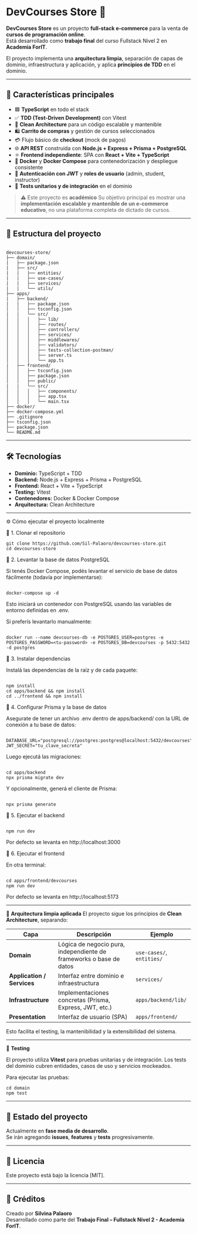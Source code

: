 # DevCourses Store 🛒

**DevCourses Store** es un proyecto **full-stack e-commerce** para la venta de **cursos de programación online**.  
Está desarrollado como **trabajo final** del curso Fullstack Nivel 2 en **Academia ForIT**.

El proyecto implementa una **arquitectura limpia**, separación de capas de dominio, infraestructura y aplicación, y aplica **principios de TDD** en el dominio.

---

## 🚀 Características principales
- 🟦 **TypeScript** en todo el stack
- ✅ **TDD (Test-Driven Development)** con Vitest
- 🧩 **Clean Architecture** para un código escalable y mantenible
- 🛍️ **Carrito de compras** y gestión de cursos seleccionados
- 💳 Flujo básico de **checkout** (mock de pagos)
- 🌐 **API REST** construida con **Node.js + Express + Prisma + PostgreSQL**
- ⚛️ **Frontend independiente**: SPA con **React + Vite + TypeScript**
- 🐳 **Docker** y **Docker Compose** para contenedorización y despliegue consistente
- 🔐 **Autenticación con JWT** y **roles de usuario** (admin, student, instructor)
- 🧱 **Tests unitarios y de integración** en el dominio


> ⚠️ Este proyecto es **académico**
Su objetivo principal es mostrar una **implementación escalable y mantenible de un e-commerce educativo**, no una plataforma completa de dictado de cursos.

---

## 📂 Estructura del proyecto

```

devcourses-store/
├── domain/
|   ├── package.json
|   ├── src/
|   |   ├── entities/
|   |   ├── use-cases/
|   |   ├── services/
|   |   └── utils/
├── apps/
|   ├── backend/
|   |   ├── package.json
│   │   ├── tsconfig.json 
|   |   └── src/
│   │   │   ├── lib/ 
│   │   │   ├── routes/  
│   │   │   ├── controllers/
│   │   │   ├── services/  
│   │   │   ├── middlewares/
│   │   │   ├── validators/    
│   │   │   ├── tests-collection-postman/  
│   │   │   ├── server.ts  
│   │   │   └── app.ts  
|   ├── frontend/ 
│   │   ├── tsconfig.json 
│   │   ├── package.json 
│   │   ├── public/ 
|   |   └── src/
│   │   │   ├── components/ 
│   │   │   ├── app.tsx  
│   │   │   └── main.tsx  
├── docker/ 
├── docker-compose.yml
├── .gitignore
├── tsconfig.json
├── package.json
└── README.md

```

---

## 🛠️ Tecnologías

- **Dominio:** TypeScript + TDD
- **Backend:** Node.js + Express + Prisma + PostgreSQL
- **Frontend:** React + Vite + TypeScript
- **Testing:** Vitest 
- **Contenedores:** Docker & Docker Compose
- **Arquitectura:** Clean Architecture


---

⚙️ Cómo ejecutar el proyecto localmente

🔸 1. Clonar el repositorio

```
git clone https://github.com/Sil-Palaoro/devcourses-store.git
cd devcourses-store

```

🔸 2. Levantar la base de datos PostgreSQL

Si tenés Docker Compose, podés levantar el servicio de base de datos fácilmente (todavía por implementarse):

```

docker-compose up -d

```

Esto iniciará un contenedor con PostgreSQL usando las variables de entorno definidas en .env.

Si preferís levantarlo manualmente:

```

docker run --name devcourses-db -e POSTGRES_USER=postgres -e POSTGRES_PASSWORD=<tu-password> -e POSTGRES_DB=devcourses -p 5432:5432 -d postgres

```

🔸 3. Instalar dependencias

Instalá las dependencias de la raíz y de cada paquete:

```

npm install
cd apps/backend && npm install
cd ../frontend && npm install

```

🔸 4. Configurar Prisma y la base de datos

Asegurate de tener un archivo .env dentro de apps/backend/ con la URL de conexión a tu base de datos:

```

DATABASE_URL="postgresql://postgres:postgres@localhost:5432/devcourses"
JWT_SECRET="tu_clave_secreta"

```

Luego ejecutá las migraciones:

```

cd apps/backend
npx prisma migrate dev

```

Y opcionalmente, generá el cliente de Prisma:

```

npx prisma generate

```

🔸 5. Ejecutar el backend

```

npm run dev

```

Por defecto se levanta en http://localhost:3000

🔸 6. Ejecutar el frontend

En otra terminal:

```

cd apps/frontend/devcourses
npm run dev

```

Por defecto se levanta en http://localhost:5173

---

🧠 **Arquitectura limpia aplicada**
El proyecto sigue los principios de **Clean Architecture**, separando:

| Capa                       | Descripción                                                         | Ejemplo                   |
| -------------------------- | ------------------------------------------------------------------- | ------------------------- |
| **Domain**                 | Lógica de negocio pura, independiente de frameworks o base de datos | `use-cases/`, `entities/` |
| **Application / Services** | Interfaz entre dominio e infraestructura                            | `services/`               |
| **Infrastructure**         | Implementaciones concretas (Prisma, Express, JWT, etc.)             | `apps/backend/lib/`       |
| **Presentation**           | Interfaz de usuario (SPA)                                           | `apps/frontend/`          |


Esto facilita el testing, la mantenibilidad y la extensibilidad del sistema.

---

🧪 **Testing**

El proyecto utiliza **Vitest** para pruebas unitarias y de integración.
Los tests del dominio cubren entidades, casos de uso y servicios mockeados.

Para ejecutar las pruebas:

```
cd domain
npm test
```

---

## 🚧 Estado del proyecto

Actualmente en **fase media de desarrollo**.  
Se irán agregando **issues**, **features** y **tests** progresivamente.

---

## 📜 Licencia

Este proyecto está bajo la licencia [MIT].

---

## 🙌 Créditos

Creado por **Silvina Palaoro**  
Desarrollado como parte del **Trabajo Final – Fullstack Nivel 2 - Academia ForIT**.
